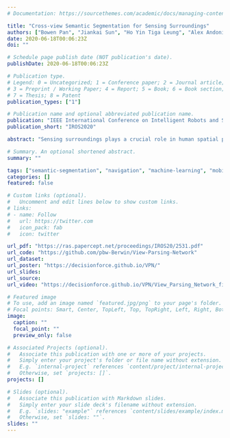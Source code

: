 ```yaml
---
# Documentation: https://sourcethemes.com/academic/docs/managing-content/

title: "Cross-view Semantic Segmentation for Sensing Surroundings"
authors: ["Bowen Pan", "Jiankai Sun", "Ho Yin Tiga Leung", "Alex Andonian", "Bolei Zhou"]
date: 2020-06-18T00:06:23Z
doi: ""

# Schedule page publish date (NOT publication's date).
publishDate: 2020-06-18T00:06:23Z

# Publication type.
# Legend: 0 = Uncategorized; 1 = Conference paper; 2 = Journal article;
# 3 = Preprint / Working Paper; 4 = Report; 5 = Book; 6 = Book section;
# 7 = Thesis; 8 = Patent
publication_types: ["1"]

# Publication name and optional abbreviated publication name.
publication: "IEEE International Conference on Intelligent Robots and Systems (IROS) 2020"
publication_short: "IROS2020"

abstract: "Sensing surroundings plays a crucial role in human spatial perception, as it extracts the spatial configuration of objects as well as the free space from the observations. To facilitate the robot perception with such a surrounding sensing capability, we introduce a novel visual task called Cross-view Semantic Segmentation as well as a framework named View Parsing Network (VPN) to address it. In the cross-view semantic segmentation task, the agent is trained to parse the first-view observations into a top-down-view semantic map indicating the spatial location of all the objects at pixel-level. The main issue of this task is that we lack the real-world annotations of top-down view data. To mitigate this, we train the VPN in 3D graphics environment and utilise the domain adaptation technique to transfer it to handle real-world data. We evaluate our VPN on both synthetic and real-world agents. The experimental results show that our model can effectively make use of the information from different views and multi-modalities to understanding spatial information. Our further experiment on a LoCoBot robot shows that our model enables the surrounding sensing capability from 2D image input. Code and demo videos can be found at https://view-parsing-network.github.io."

# Summary. An optional shortened abstract.
summary: ""

tags: ["semantic-segmentation", "navigation", "machine-learning", "mobile-robots", "PyRobot"]
categories: []
featured: false

# Custom links (optional).
#   Uncomment and edit lines below to show custom links.
# links:
# - name: Follow
#   url: https://twitter.com
#   icon_pack: fab
#   icon: twitter

url_pdf: "https://ras.papercept.net/proceedings/IROS20/2531.pdf"
url_code: "https://github.com/pbw-Berwin/View-Parsing-Network"
url_dataset:
url_poster: "https://decisionforce.github.io/VPN/"
url_slides:
url_source:
url_video: "https://decisionforce.github.io/VPN/View_Parsing_Network_files/demo_video.m4v"

# Featured image
# To use, add an image named `featured.jpg/png` to your page's folder.
# Focal points: Smart, Center, TopLeft, Top, TopRight, Left, Right, BottomLeft, Bottom, BottomRight.
image:
  caption: ""
  focal_point: ""
  preview_only: false

# Associated Projects (optional).
#   Associate this publication with one or more of your projects.
#   Simply enter your project's folder or file name without extension.
#   E.g. `internal-project` references `content/project/internal-project/index.md`.
#   Otherwise, set `projects: []`.
projects: []

# Slides (optional).
#   Associate this publication with Markdown slides.
#   Simply enter your slide deck's filename without extension.
#   E.g. `slides: "example"` references `content/slides/example/index.md`.
#   Otherwise, set `slides: ""`.
slides: ""
---
```

